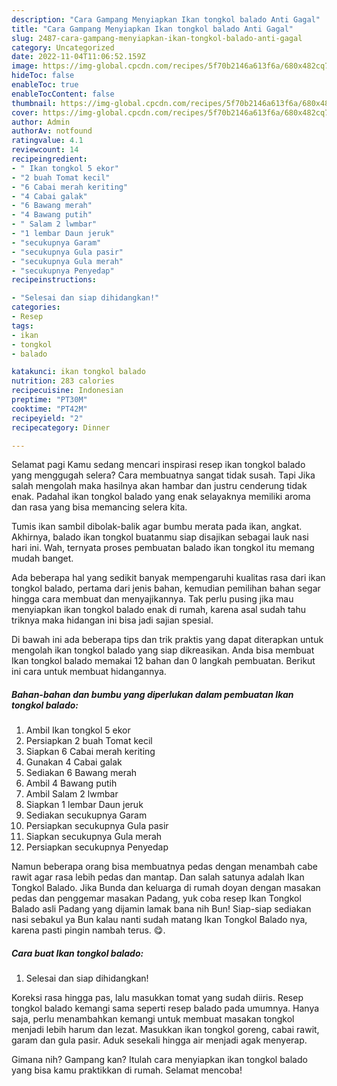 ```yaml
---
description: "Cara Gampang Menyiapkan Ikan tongkol balado Anti Gagal"
title: "Cara Gampang Menyiapkan Ikan tongkol balado Anti Gagal"
slug: 2487-cara-gampang-menyiapkan-ikan-tongkol-balado-anti-gagal
category: Uncategorized
date: 2022-11-04T11:06:52.159Z
image: https://img-global.cpcdn.com/recipes/5f70b2146a613f6a/680x482cq70/ikan-tongkol-balado-foto-resep-utama.jpg
hideToc: false
enableToc: true
enableTocContent: false
thumbnail: https://img-global.cpcdn.com/recipes/5f70b2146a613f6a/680x482cq70/ikan-tongkol-balado-foto-resep-utama.jpg
cover: https://img-global.cpcdn.com/recipes/5f70b2146a613f6a/680x482cq70/ikan-tongkol-balado-foto-resep-utama.jpg
author: Admin
authorAv: notfound
ratingvalue: 4.1
reviewcount: 14
recipeingredient:
- " Ikan tongkol 5 ekor"
- "2 buah Tomat kecil"
- "6 Cabai merah keriting"
- "4 Cabai galak"
- "6 Bawang merah"
- "4 Bawang putih"
- " Salam 2 lwmbar"
- "1 lembar Daun jeruk"
- "secukupnya Garam"
- "secukupnya Gula pasir"
- "secukupnya Gula merah"
- "secukupnya Penyedap"
recipeinstructions:

- "Selesai dan siap dihidangkan!"
categories:
- Resep
tags:
- ikan
- tongkol
- balado

katakunci: ikan tongkol balado 
nutrition: 283 calories
recipecuisine: Indonesian
preptime: "PT30M"
cooktime: "PT42M"
recipeyield: "2"
recipecategory: Dinner

---
```



Selamat pagi Kamu sedang mencari inspirasi resep ikan tongkol balado yang menggugah selera? Cara membuatnya sangat tidak susah. Tapi Jika salah mengolah maka hasilnya akan hambar dan justru cenderung tidak enak. Padahal ikan tongkol balado yang enak selayaknya memiliki aroma dan rasa yang bisa memancing selera kita.


Tumis ikan sambil dibolak-balik agar bumbu merata pada ikan, angkat. Akhirnya, balado ikan tongkol buatanmu siap disajikan sebagai lauk nasi hari ini. Wah, ternyata proses pembuatan balado ikan tongkol itu memang mudah banget.

Ada beberapa hal yang sedikit banyak mempengaruhi kualitas rasa dari ikan tongkol balado, pertama dari jenis bahan, kemudian pemilihan bahan segar hingga cara membuat dan menyajikannya. Tak perlu pusing jika mau menyiapkan ikan tongkol balado enak di rumah, karena asal sudah tahu triknya maka hidangan ini bisa jadi sajian spesial.


Di bawah ini ada beberapa tips dan trik praktis yang dapat diterapkan untuk mengolah ikan tongkol balado yang siap dikreasikan. Anda bisa membuat Ikan tongkol balado memakai 12 bahan dan 0 langkah pembuatan. Berikut ini cara untuk membuat hidangannya.

<!--inarticleads1-->

##### Bahan-bahan dan bumbu yang diperlukan dalam pembuatan Ikan tongkol balado:

1. Ambil  Ikan tongkol 5 ekor
1. Persiapkan 2 buah Tomat kecil
1. Siapkan 6 Cabai merah keriting
1. Gunakan 4 Cabai galak
1. Sediakan 6 Bawang merah
1. Ambil 4 Bawang putih
1. Ambil  Salam 2 lwmbar
1. Siapkan 1 lembar Daun jeruk
1. Sediakan secukupnya Garam
1. Persiapkan secukupnya Gula pasir
1. Siapkan secukupnya Gula merah
1. Persiapkan secukupnya Penyedap


Namun beberapa orang bisa membuatnya pedas dengan menambah cabe rawit agar rasa lebih pedas dan mantap. Dan salah satunya adalah Ikan Tongkol Balado. Jika Bunda dan keluarga di rumah doyan dengan masakan pedas dan penggemar masakan Padang, yuk coba resep Ikan Tongkol Balado asli Padang yang dijamin lamak bana nih Bun! Siap-siap sediakan nasi sebakul ya Bun kalau nanti sudah matang Ikan Tongkol Balado nya, karena pasti pingin nambah terus. 😋. 

<!--inarticleads2-->

##### Cara buat Ikan tongkol balado:


1. Selesai dan siap dihidangkan!

Koreksi rasa hingga pas, lalu masukkan tomat yang sudah diiris. Resep tongkol balado kemangi sama seperti resep balado pada umumnya. Hanya saja, perlu menambahkan kemangi untuk membuat masakan tongkol menjadi lebih harum dan lezat. Masukkan ikan tongkol goreng, cabai rawit, garam dan gula pasir. Aduk sesekali hingga air menjadi agak menyerap. 

Gimana nih? Gampang kan? Itulah cara menyiapkan ikan tongkol balado yang bisa kamu praktikkan di rumah. Selamat mencoba!
